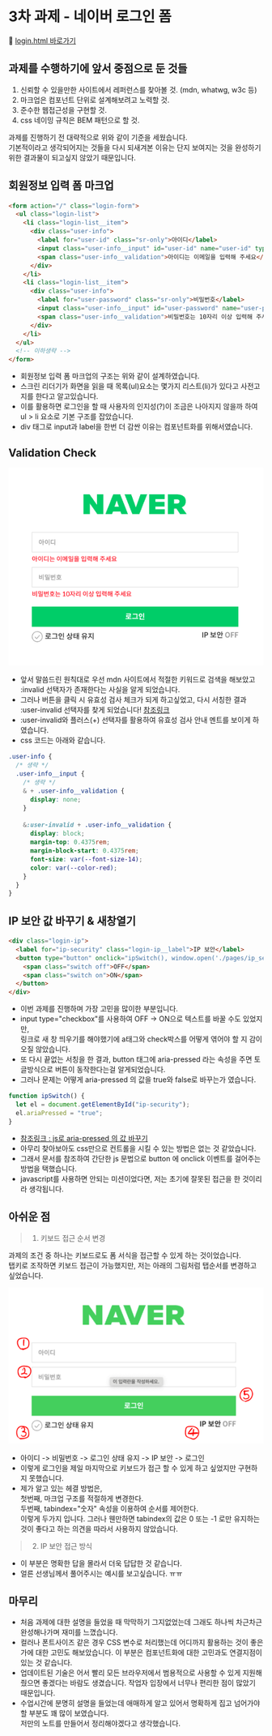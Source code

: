 # 3차 과제 - 네이버 로그인 폼

🔗 [login.html 바로가기](https://jimyeong21.github.io/homework/login/login.html)

## 과제를 수행하기에 앞서 중점으로 둔 것들

1. 신뢰할 수 있을만한 사이트에서 레퍼런스를 찾아볼 것. (mdn, whatwg, w3c 등)
2. 마크업은 컴포넌트 단위로 설계해보려고 노력할 것.
3. 준수한 웹접근성을 구현할 것.
4. css 네이밍 규칙은 BEM 패턴으로 할 것.

과제를 진행하기 전 대략적으로 위와 같이 기준을 세웠습니다.<br />
기본적이라고 생각되어지는 것들을 다시 되새겨본 이유는 단지 보여지는 것을 완성하기 위한 결과물이 되고싶지 않았기 때문입니다.

## 회원정보 입력 폼 마크업

```html
<form action="/" class="login-form">
  <ul class="login-list">
    <li class="login-list__item">
      <div class="user-info">
        <label for="user-id" class="sr-only">아이디</label>
        <input class="user-info__input" id="user-id" name="user-id" type="email" placeholder="아이디" required />
        <span class="user-info__validation">아이디는 이메일을 입력해 주세요</span>
      </div>
    </li>
    <li class="login-list__item">
      <div class="user-info">
        <label for="user-password" class="sr-only">비밀번호</label>
        <input class="user-info__input" id="user-password" name="user-password" type="password" minlength="10" placeholder="비밀번호" required />
        <span class="user-info__validation">비밀번호는 10자리 이상 입력해 주세요</span>
      </div>
    </li>
  </ul>
  <!-- 이하생략 -->
</form>
```

- 회원정보 입력 폼 마크업의 구조는 위와 같이 설계하였습니다.
- 스크린 리더기가 화면을 읽을 때 목록(ul)요소는 몇가지 리스트(li)가 있다고 사전고지를 한다고 알고있습니다.<br />
- 이를 활용하면 로그인을 할 때 사용자의 인지성(?)이 조금은 나아지지 않을까 하여 ul > li 요소로 기본 구조를 잡았습니다.
- div 태그로 input과 label을 한번 더 감싼 이유는 컴포넌트화를 위해서였습니다.<br />

## Validation Check

<p style="text-align: center;">
  <img src="./images/img-login-validation.png" alt="Validation Check">
</p>

- 앞서 말씀드린 원칙대로 우선 mdn 사이트에서 적절한 키워드로 검색을 해보았고 :invalid 선택자가 존재한다는 사실을 알게 되었습니다.
- 그러나 버튼을 클릭 시 유효성 검사 체크가 되게 하고싶었고, 다시 서칭한 결과 :user-invalid 선택자를 찾게 되었습니다! [참조링크](https://developer.mozilla.org/en-US/docs/Web/CSS/:user-invalid)
- :user-invalid와 플러스(+) 선택자를 활용하여 유효성 검사 안내 멘트를 보이게 하였습니다.
- css 코드는 아래와 같습니다.

```css
.user-info {
  /* 생략 */
  .user-info__input {
    /* 생략 */
    & + .user-info__validation {
      display: none;
    }

    &:user-invalid + .user-info__validation {
      display: block;
      margin-top: 0.4375rem;
      margin-block-start: 0.4375rem;
      font-size: var(--font-size-14);
      color: var(--color-red);
    }
  }
}
```

## IP 보안 값 바꾸기 & 새창열기

```html
<div class="login-ip">
  <label for="ip-security" class="login-ip__label">IP 보안</label>
  <button type="button" onclick="ipSwitch(), window.open('./pages/ip_security.html')" aria-pressed="false" id="ip-security" class="login-ip__button">
    <span class="switch off">OFF</span>
    <span class="switch on">ON</span>
  </button>
</div>
```

- 이번 과제를 진행하며 가장 고민을 많이한 부분입니다.<br />
- input type="checkbox"를 사용하여 OFF -> ON으로 텍스트를 바꿀 수도 있었지만, <br />
  링크로 새 창 띄우기를 해야했기에 a태그와 check박스를 어떻게 엮어야 할 지 감이 오질 않았습니다.
- 또 다시 끝없는 서칭을 한 결과, button 태그에 aria-pressed 라는 속성을 주면 토글방식으로 버튼이 동작한다는걸 알게되었습니다.
- 그러나 문제는 어떻게 aria-pressed 의 값을 true와 false로 바꾸는가 였습니다.

```js
function ipSwitch() {
  let el = document.getElementById("ip-security");
  el.ariaPressed = "true";
}
```

- [참조링크 : js로 aria-pressed 의 값 바꾸기](https://developer.mozilla.org/en-US/docs/Web/API/Element/ariaPressed)
- 아무리 찾아보아도 css만으로 컨트롤을 시킬 수 있는 방법은 없는 것 같았습니다.
- 그래서 문서를 참조하여 간단한 js 문법으로 button 에 onclick 이벤트를 걸어주는 방법을 택했습니다.
- javascript를 사용하면 안되는 미션이었다면, 저는 초기에 잘못된 접근을 한 것이리라 생각됩니다.

## 아쉬운 점

> 1. 키보드 접근 순서 변경

과제의 조건 중 하나는 키보드로도 폼 서식을 접근할 수 있게 하는 것이었습니다.<br />
탭키로 조작하면 키보드 접근이 가능했지만, 저는 아래의 그림처럼 탭순서를 변경하고 싶었습니다.

<p style="text-align: center;">
  <img src="./images/img-login-tab.png" alt="로그인 키보드 접근 순서">
  
  - 아이디 -> 비밀번호 -> 로그인 상태 유지 -> IP 보안 -> 로그인
  - 이렇게 로그인을 제일 마지막으로 키보드가 접근 할 수 있게 하고 싶었지만 구현하지 못했습니다.
  - 제가 알고 있는 헤결 방법은,<br />
  첫번째, 마크업 구조를 적절하게 변경한다. <br />
  두번째, tabindex="숫자" 속성을 이용하여 순서를 제어한다. <br />
  이렇게 두가지 입니다. 그러나 웬만하면 tabindex의 값은 0 또는 -1 로만 유지하는 것이 좋다고 하는 의견을 따라서 사용하지 않았습니다.

> 2. IP 보안 접근 방식

- 이 부분은 명확한 답을 몰라서 더욱 답답한 것 같습니다.
- 얼른 선생님께서 풀어주시는 예시를 보고싶습니다. ㅠㅠ

## 마무리

- 처음 과제에 대한 설명을 들었을 때 막막하기 그지없었는데 그래도 하나씩 차근차근 완성해나가며 재미를 느꼈습니다.
- 컬러나 폰트사이즈 같은 경우 CSS 변수로 처리했는데 어디까지 활용하는 것이 좋은가에 대한 고민도 해보았습니다. 이 부분은 컴포넌트화에 대한 고민과도 연결지점이 있는 것 같습니다.
- 업데이트된 기술은 어서 빨리 모든 브라우저에서 범용적으로 사용할 수 있게 지원해줬으면 좋겠다는 바람도 생겼습니다. 작업자 입장에서 너무나 편리한 점이 많았기 때문입니다.
- 수업시간에 분명히 설명을 들었는데 애매하게 알고 있어서 명확하게 집고 넘어가야할 부분도 꽤 많이 보였습니다. <br /> 저만의 노트를 만들어서 정리해야겠다고 생각했습니다.

